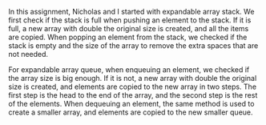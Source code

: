 In this assignment, Nicholas and I started with expandable array stack. We first check if the stack is full when pushing an element to the stack. If it is full, a new array with double the original size is created, and all the items are copied. When popping an element from the stack, we checked if the stack is empty and the size of the array to remove the extra spaces that are not needed.

For expandable array queue, when enqueuing an element, we checked if the array size is big enough. If it is not, a new array with double the original size is created, and elements are copied to the new array in two steps. The first step is the head to the end of the array, and the second step is the rest of the elements. When dequeuing an element, the same method is used to create a smaller array, and elements are copied to the new smaller queue.